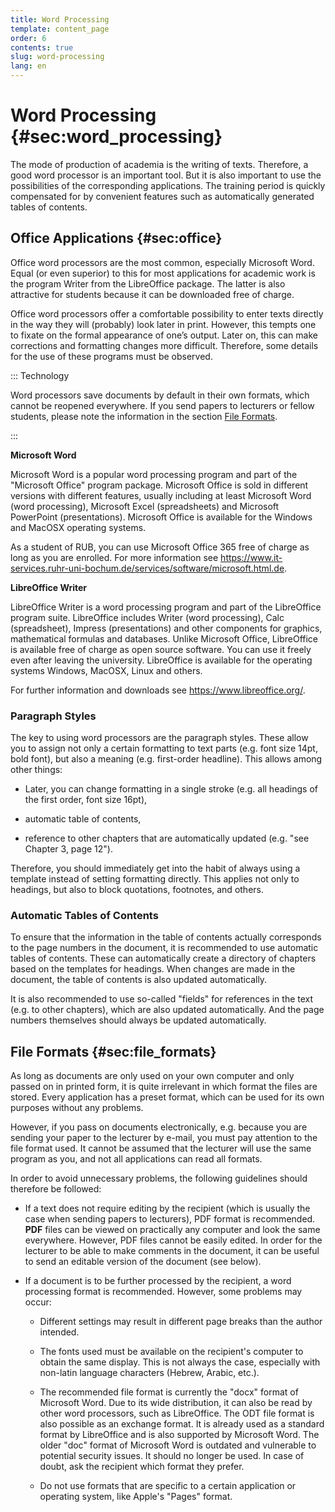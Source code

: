 ```yaml
---
title: Word Processing
template: content_page
order: 6
contents: true
slug: word-processing
lang: en
---
```


# Word Processing {#sec:word_processing}

The mode of production of academia is the writing of texts. Therefore, a good word processor is an important tool. But it is also important to use the possibilities of the corresponding applications. The training period is quickly compensated for by convenient features such as automatically generated tables of contents.

## Office Applications {#sec:office}

Office word processors are the most common, especially Microsoft Word. Equal (or even superior) to this for most applications for academic work is the program Writer from the LibreOffice package. The latter is also attractive for students because it can be downloaded free of charge.

Office word processors offer a comfortable possibility to enter texts directly in the way they will (probably) look later in print. However, this tempts one to fixate on the formal appearance of one’s output. Later on, this can make corrections and formatting changes more difficult. Therefore, some details for the use of these programs must be observed.

::: Technology

Word processors save documents by default in their own formats, which cannot be reopened everywhere. If you send papers to lecturers or fellow students, please note the information in the section [File Formats](06_Word_Processing.html#sec:file_formats).

:::

**Microsoft Word**

Microsoft Word is a popular word processing program and part of the "Microsoft Office" program package. Microsoft Office is sold in different versions with different features, usually including at least Microsoft Word (word processing), Microsoft Excel (spreadsheets) and Microsoft PowerPoint (presentations). Microsoft Office is available for the Windows and MacOSX operating systems.

As a student of RUB, you can use Microsoft Office 365 free of charge as long as you are enrolled. For more information see <https://www.it-services.ruhr-uni-bochum.de/services/software/microsoft.html.de>.

**LibreOffice Writer**

LibreOffice Writer is a word processing program and part of the LibreOffice program suite. LibreOffice includes Writer (word processing), Calc (spreadsheet), Impress (presentations) and other components for graphics, mathematical formulas and databases. Unlike Microsoft Office, LibreOffice is available free of charge as open source software. You can use it freely even after leaving the university. LibreOffice is available for the operating systems Windows, MacOSX, Linux and others. 

For further information and downloads see <https://www.libreoffice.org/>.

### Paragraph Styles

The key to using word processors are the paragraph styles. These allow you to assign not only a certain formatting to text parts (e.g. font size 14pt, bold font), but also a meaning (e.g. first-order headline). This allows among other things:

- Later, you can change formatting in a single stroke (e.g. all headings of the first order, font size 16pt),

- automatic table of contents,

- reference to other chapters that are automatically updated (e.g. "see Chapter 3, page 12").

Therefore, you should immediately get into the habit of always using a template instead of setting formatting directly. This applies not only to headings, but also to block quotations, footnotes, and others.

### Automatic Tables of Contents

To ensure that the information in the table of contents actually corresponds to the page numbers in the document, it is recommended to use automatic tables of contents. These can automatically create a directory of chapters based on the templates for headings. When changes are made in the document, the table of contents is also updated automatically. 

It is also recommended to use so-called "fields" for references in the text (e.g. to other chapters), which are also updated automatically. And the page numbers themselves should always be updated automatically.

<!--
## LaTeX {#sec:latex}

The typesetting system LaTeX is an alternative to common word processors. It can also be downloaded free of charge. Its use takes a lot of getting used to at the beginning and requires considerably more training time than a conventional word processor. This is compensated for by a number of advantages. Some problems which cannot be solved at all in the common word processors are almost always treatable in in LaTeX. In addition, LaTeX documents look much more professional than documents from conventional word processors, even in the default settings.

The big difference between LaTeX and other word processors is that you don't write directly in a page view, rather special formatting commands are entered. If you know HTML, you will be familiar with this. The advantage of this approach is that you always have full control over formatting, whereas with classical word processors formatting is always done in the background, which is not always traceable. The disadvantage is that you have to learn the formatting commands first.

**LaTeX**

Getting started with LaTeX can be a bit confusing as LaTeX consists of different, independent components. To use LaTeX you need three components first:

1. A LaTeX distribution, which includes the basic program and some helpful additional packages,

2. A text editor, which is used to write the input file with the LaTeX commands (this is basically possible with any simple text editor, but specialized LaTeX editors offer some comfort functions), and

3. An output file viewer, usually a PDF viewer.

The distribution "TeXLive" includes all necessary components and can be downloaded from <http://www.tug.org/texlive/>. TeXLive is available for Windows, MacOSX, Linux and other systems.
-->

## File Formats {#sec:file_formats}

As long as documents are only used on your own computer and only passed on in printed form, it is quite irrelevant in which format the files are stored. Every application has a preset format, which can be used for its own purposes without any problems.

However, if you pass on documents electronically, e.g. because you are sending your paper to the lecturer by e-mail, you must pay attention to the file format used. It cannot be assumed that the lecturer will use the same program as you, and not all applications can read all formats.

In order to avoid unnecessary problems, the following guidelines should therefore be followed:

- If a text does not require editing by the recipient (which is usually the case when sending papers to lecturers), PDF format is recommended. **PDF** files can be viewed on practically any computer and look the same everywhere. However, PDF files cannot be easily edited. In order for the lecturer to be able to make comments in the document, it can be useful to send an editable version of the document (see below).

- If a document is to be further processed by the recipient, a word processing format is recommended. However, some problems may occur:

    -   Different settings may result in different page breaks than the author intended.

    -   The fonts used must be available on the recipient's computer to obtain the same display. This is not always the case, especially with non-latin language characters (Hebrew, Arabic, etc.). 

    -   The recommended file format is currently the "docx" format of Microsoft Word. Due to its wide distribution, it can also be read by other word processors, such as LibreOffice. The ODT file format is also possible as an exchange format. It is already used as a standard format by LibreOffice and is also supported by Microsoft Word. The older "doc" format of Microsoft Word is outdated and vulnerable to potential security issues. It should no longer be used. In case of doubt, ask the recipient which format they prefer.

    - Do not use formats that are specific to a certain application or operating system, like Apple's "Pages" format.
